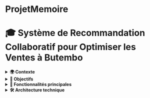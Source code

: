 # ProjetMemoire
# 🎓 Système de Recommandation Collaboratif pour Optimiser les Ventes à Butembo

<details>
<summary><strong>🌍 Contexte</strong></summary>

Dans le cadre d'un mémoire universitaire, ce projet vise à résoudre deux problématiques majeures des commerçants de Butembo (RDC) :
1. La difficulté à anticiper les préférences des clients
2. Les défis de gestion des stocks (ruptures ou surplus)
</details>

<details>
<summary><strong>🎯 Objectifs</strong></summary>

- **Analyser** les besoins des commerçants et clients locaux
- **Développer** un algorithme de recommandation collaboratif
- **Intégrer** des modules de gestion des stocks
- **Évaluer** le système avec des métriques précises
- **Déployer** une solution web accessible
</details>

<details>
<summary><strong>🚀 Fonctionnalités principales</strong></summary>

### Pour les commerçants
- 📝 Gestion centralisée des clients, produits et transactions
- 📊 Tableau de bord avec statistiques commerciales
- 🚨 Alertes de réapprovisionnement pour les stocks critiques
- 🔍 Système de filtrage et recherche avancée

### Pour les clients
- ⭐ Notation des produits (1 à 5 étoiles)
- 🎯 Recommandations personnalisées basées sur l'historique d'achats
- 🔎 Découverte de nouveaux produits pertinents

### Technologie
- 🤖 Algorithme SVD pour le filtrage collaboratif
- 📈 Visualisation des performances (RMSE, MAE)
- 💾 Sauvegarde et chargement du modèle entraîné
</details>

<details>
<summary><strong>🛠️ Architecture technique</strong></summary>

```mermaid
graph TD
    A[Interface Web] --> B[Flask]
    B --> C[Base de données MySQL]
    B --> D[Modèle SVD]
    D --> E[Librairie Surprise]
    C --> F[Transactions]
    C --> G[Clients]
    C --> H[Produits]
</details><details> <summary><strong>📦 Structure du projet</strong></summary>
Projet_Butembo/
├── app.py                # Application principale Flask
├── database.py           # Configuration de la base de données
├── models.py             # Modèles SQLAlchemy
├── train_model.py        # Entraînement du modèle SVD
├── utils.py              # Fonctions utilitaires
├── generate.py           # Génération de données de test
├── static/               # Fichiers statiques (CSS, JS, images)
│   ├── css/
│   └── images/
├── templates/            # Templates HTML
│   ├── base.html
│   ├── clients.html
│   ├── produits.html
│   ├── transactions.html
│   ├── recommandations.html
│   ├── stocks.html
│   └── ...
├── requirements.txt      # Dépendances Python
└── README.md             # Documentation
</details><details> <summary><strong>⚙️ Installation et configuration</strong></summary>
Prerequis
Python 3.8+

MySQL

Git

Étapes d'installation
Cloner le dépôt :

bash
git clone https://github.com/MaggyKavira/Projet_Butembo.git
cd Projet_Butembo
Créer et activer un environnement virtuel :

bash
python -m venv venv
source venv/bin/activate   # Linux/macOS
venv\Scripts\activate      # Windows
Installer les dépendances :

bash
pip install -r requirements.txt
Configurer la base de données MySQL :

Créer une base nommée projet_reco_collaboratif

Modifier les credentials dans database.py si nécessaire

Générer des données initiales (optionnel) :

bash
python generate.py
Entraîner le modèle initial :

bash
python train_model.py
Lancer l'application :

bash
python app.py
</details><details> <summary><strong>📊 Métriques de performance</strong></summary>
Le système est évalué à l'aide de deux métriques principales :

RMSE (Root Mean Squared Error) : Mesure l'écart quadratique moyen entre les notes prédites et réelles

MAE (Mean Absolute Error) : Mesure l'erreur absolue moyenne

Exemple de sortie :

text
RMSE: 0.92
MAE: 0.75
Modèle sauvegardé avec succès
</details><details> <summary><strong>🌟 Fonctionnalités avancées</strong></summary>
Gestion des images produits : Upload et affichage des images

Pagination intelligente : Navigation fluide dans les listes

Sécurité : Validation des formulaires côté serveur

